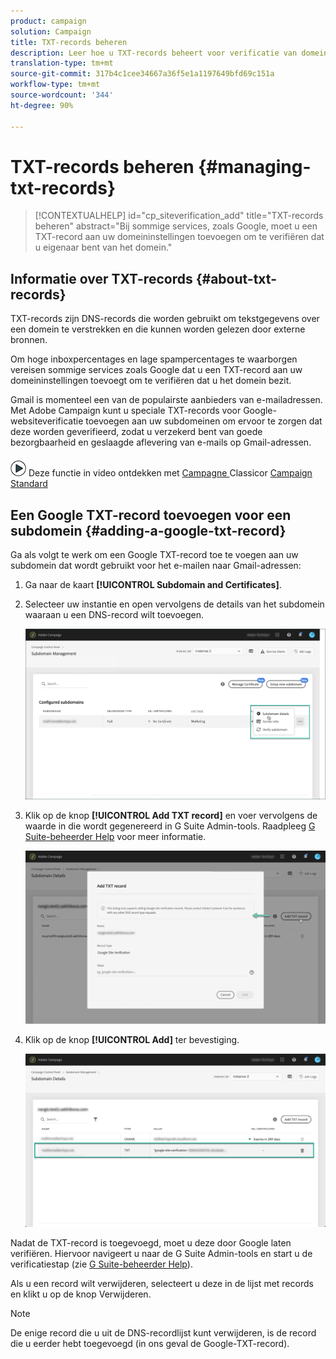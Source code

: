 ```yaml
---
product: campaign
solution: Campaign
title: TXT-records beheren
description: Leer hoe u TXT-records beheert voor verificatie van domeineigendom.
translation-type: tm+mt
source-git-commit: 317b4c1cee34667a36f5e1a1197649bfd69c151a
workflow-type: tm+mt
source-wordcount: '344'
ht-degree: 90%

---
```



# TXT-records beheren {#managing-txt-records}

>[!CONTEXTUALHELP]
>id="cp_siteverification_add"
>title="TXT-records beheren"
>abstract="Bij sommige services, zoals Google, moet u een TXT-record aan uw domeininstellingen toevoegen om te verifiëren dat u eigenaar bent van het domein."

## Informatie over TXT-records {#about-txt-records}

TXT-records zijn DNS-records die worden gebruikt om tekstgegevens over een domein te verstrekken en die kunnen worden gelezen door externe bronnen.

Om hoge inboxpercentages en lage spampercentages te waarborgen vereisen sommige services zoals Google dat u een TXT-record aan uw domeininstellingen toevoegt om te verifiëren dat u het domein bezit.

Gmail is momenteel een van de populairste aanbieders van e-mailadressen. Met Adobe Campaign kunt u speciale TXT-records voor Google-websiteverificatie toevoegen aan uw subdomeinen om ervoor te zorgen dat deze worden geverifieerd, zodat u verzekerd bent van goede bezorgbaarheid en geslaagde aflevering van e-mails op Gmail-adressen.

![](assets/do-not-localize/how-to-video.png) Deze functie in video ontdekken met  [Campagne ](https://experienceleague.adobe.com/docs/campaign-classic-learn/control-panel/subdomains-and-certificates/google-txt-record-management.html?lang=en#subdomains-and-certificates) Classicor  [Campaign Standard](https://experienceleague.adobe.com/docs/campaign-standard-learn/control-panel/subdomains-and-certificates/google-txt-record-management.html?lang=en#subdomains-and-certificates)

## Een Google TXT-record toevoegen voor een subdomein {#adding-a-google-txt-record}

Ga als volgt te werk om een Google TXT-record toe te voegen aan uw subdomein dat wordt gebruikt voor het e-mailen naar Gmail-adressen:

1. Ga naar de kaart **[!UICONTROL Subdomain and Certificates]**.

1. Selecteer uw instantie en open vervolgens de details van het subdomein waaraan u een DNS-record wilt toevoegen.

   ![](assets/txt_subdomaindetails.png)

1. Klik op de knop **[!UICONTROL Add TXT record]** en voer vervolgens de waarde in die wordt gegenereerd in G Suite Admin-tools. Raadpleeg [G Suite-beheerder Help](https://support.google.com/a/answer/183895) voor meer informatie.

   ![](assets/txt_addtxt.png)

1. Klik op de knop **[!UICONTROL Add]** ter bevestiging.

   ![](assets/txt_txtadded.png)

Nadat de TXT-record is toegevoegd, moet u deze door Google laten verifiëren. Hiervoor navigeert u naar de G Suite Admin-tools en start u de verificatiestap (zie [G Suite-beheerder Help](https://support.google.com/a/answer/183895)).

Als u een record wilt verwijderen, selecteert u deze in de lijst met records en klikt u op de knop Verwijderen.

>[!NOTE]
>
>De enige record die u uit de DNS-recordlijst kunt verwijderen, is de record die u eerder hebt toegevoegd (in ons geval de Google-TXT-record).
